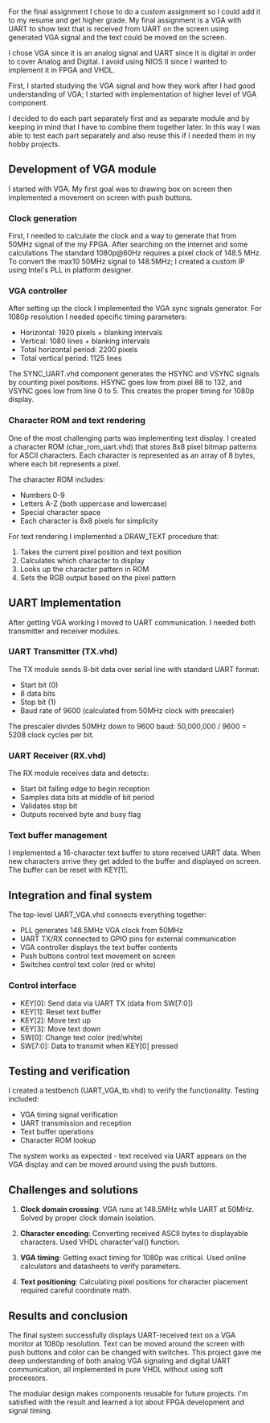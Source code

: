 For the final assignment I chose to do a custom assignment so I could add it to my resume and get higher grade. 
My final assignment is a VGA with UART to show text that is received from UART on the screen using generated VGA signal and the text could be moved on the screen. 

I chose VGA since it is an analog signal and UART since it is digital in order to cover Analog and Digital.  I avoid using NIOS II since I wanted to implement it in FPGA and VHDL. 

First, I started studying the VGA signal and how they work after I had good understanding of VGA; I started with implementation of higher level of VGA component.

I decided to do each part separately first and as separate module and by keeping in mind that I have to combine them together later. In this way I was able to test each part separately and also reuse this if I needed them in my hobby projects.

## Development of VGA module
I started with VGA. My first goal was to drawing box on screen then implemented a movement on screen with push buttons. 

### Clock generation
First, I needed to calculate the clock and a way to generate that from 50MHz signal of the my FPGA.  After searching on the internet and some calculations The standard 1080p@60Hz requires a pixel clock of 148.5 MHz. To convert the max10 50MHz signal to 148.5MHz; I created a custom IP using Intel's PLL in platform designer.

### VGA controller
After setting up the clock I implemented the VGA sync signals generator. For 1080p resolution I needed specific timing parameters:
- Horizontal: 1920 pixels + blanking intervals
- Vertical: 1080 lines + blanking intervals  
- Total horizontal period: 2200 pixels
- Total vertical period: 1125 lines

The SYNC_UART.vhd component generates the HSYNC and VSYNC signals by counting pixel positions. HSYNC goes low from pixel 88 to 132, and VSYNC goes low from line 0 to 5. This creates the proper timing for 1080p display.

### Character ROM and text rendering
One of the most challenging parts was implementing text display. I created a character ROM (char_rom_uart.vhd) that stores 8x8 pixel bitmap patterns for ASCII characters. Each character is represented as an array of 8 bytes, where each bit represents a pixel.

The character ROM includes:
- Numbers 0-9
- Letters A-Z (both uppercase and lowercase)  
- Special character space
- Each character is 8x8 pixels for simplicity

For text rendering I implemented a DRAW_TEXT procedure that:
1. Takes the current pixel position and text position
2. Calculates which character to display
3. Looks up the character pattern in ROM
4. Sets the RGB output based on the pixel pattern

## UART Implementation
After getting VGA working I moved to UART communication. I needed both transmitter and receiver modules.

### UART Transmitter (TX.vhd)
The TX module sends 8-bit data over serial line with standard UART format:
- Start bit (0)
- 8 data bits
- Stop bit (1)
- Baud rate of 9600 (calculated from 50MHz clock with prescaler)

The prescaler divides 50MHz down to 9600 baud: 50,000,000 / 9600 = 5208 clock cycles per bit.

### UART Receiver (RX.vhd)  
The RX module receives data and detects:
- Start bit falling edge to begin reception
- Samples data bits at middle of bit period
- Validates stop bit
- Outputs received byte and busy flag

### Text buffer management
I implemented a 16-character text buffer to store received UART data. When new characters arrive they get added to the buffer and displayed on screen. The buffer can be reset with KEY[1].

## Integration and final system
The top-level UART_VGA.vhd connects everything together:
- PLL generates 148.5MHz VGA clock from 50MHz
- UART TX/RX connected to GPIO pins for external communication
- VGA controller displays the text buffer contents
- Push buttons control text movement on screen
- Switches control text color (red or white)

### Control interface
- KEY[0]: Send data via UART TX (data from SW[7:0])
- KEY[1]: Reset text buffer  
- KEY[2]: Move text up
- KEY[3]: Move text down
- SW[0]: Change text color (red/white)
- SW[7:0]: Data to transmit when KEY[0] pressed

## Testing and verification
I created a testbench (UART_VGA_tb.vhd) to verify the functionality. Testing included:
- VGA timing signal verification
- UART transmission and reception
- Text buffer operations
- Character ROM lookup

The system works as expected - text received via UART appears on the VGA display and can be moved around using the push buttons.

## Challenges and solutions
1. **Clock domain crossing**: VGA runs at 148.5MHz while UART at 50MHz. Solved by proper clock domain isolation.

2. **Character encoding**: Converting received ASCII bytes to displayable characters. Used VHDL character'val() function.

3. **VGA timing**: Getting exact timing for 1080p was critical. Used online calculators and datasheets to verify parameters.

4. **Text positioning**: Calculating pixel positions for character placement required careful coordinate math.

## Results and conclusion
The final system successfully displays UART-received text on a VGA monitor at 1080p resolution. Text can be moved around the screen with push buttons and color can be changed with switches. This project gave me deep understanding of both analog VGA signaling and digital UART communication, all implemented in pure VHDL without using soft processors.

The modular design makes components reusable for future projects. I'm satisfied with the result and learned a lot about FPGA development and signal timing.




